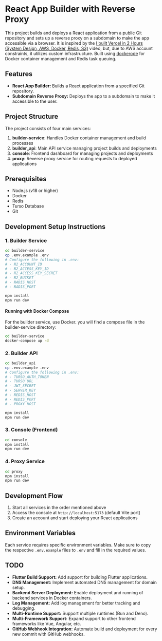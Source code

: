 # React App Builder with Reverse Proxy

This project builds and deploys a React application from a public Git
repository and sets up a reverse proxy on a subdomain to make the app accessible via a browser. It is inspired by the [I built Vercel in 2 Hours (System Design, AWS, Docker, Redis, S3)](https://www.youtube.com/watch?v=0A_JpLYG7hM&t=385s)
video, but, due to AWS account constraints, it utilizes custom infrastructure.
Built using [dockerode](https://www.npmjs.com/package/dockerode/v/2.5.5) for Docker container management and Redis task queuing.

## Features
- **React App Builder:** Builds a React application from a specified Git repository.
- **Subdomain Reverse Proxy:** Deploys the app to a subdomain to make it accessible to the user.

## Project Structure
The project consists of four main services:

1. **builder-service**: Handles Docker container management and build processes
2. **builder_api**: Main API service managing project builds and deployments
3. **console**: Frontend dashboard for managing projects and deployments
4. **proxy**: Reverse proxy service for routing requests to deployed applications

## Prerequisites
- Node.js (v18 or higher)
- Docker
- Redis
- Turso Database
- Git

## Development Setup Instructions

### 1. Builder Service
```bash
cd builder-service
cp .env.example .env
# Configure the following in .env:
# - R2_ACCOUNT_ID
# - R2_ACCESS_KEY_ID
# - R2_ACCESS_KEY_SECRET
# - R2_BUCKET
# - RADIS_HOST
# - RADIS_PORT

npm install
npm run dev
```
#### Running with Docker Compose
For the builder service, use Docker. you will find a compose file in the builder-service directory:
```bash
cd builder-service
docker-compose up -d
```

### 2. Builder API
```bash
cd builder_api
cp .env.example .env
# Configure the following in .env:
# - TURSO_AUTH_TOKEN
# - TURSO_URL
# - JWT_SECRET
# - SERVER_KEY
# - REDIS_HOST
# - REDIS_PORT
# - PROXY_HOST

npm install
npm run dev
```

### 3. Console (Frontend)
```bash
cd console
npm install
npm run dev
```

### 4. Proxy Service
```bash
cd proxy
npm install
npm run dev
```



## Development Flow
1. Start all services in the order mentioned above
2. Access the console at `http://localhost:5173` (default Vite port)
3. Create an account and start deploying your React applications

## Environment Variables
Each service requires specific environment variables. Make sure to copy the respective `.env.example` files to `.env` and fill in the required values.

## TODO
- **Flutter Build Support:** Add support for building Flutter applications.
- **DNS Management:** Implement automated DNS management for domain setup.
- **Backend Server Deployment:** Enable deployment and running of backend services in Docker containers.
- **Log Management:** Add log management for better tracking and debugging.
- **Multi-Runtime Support:** Support multiple runtimes (Bun and Deno).
- **Multi-Framework Support:** Expand support to other frontend frameworks like Vue, Angular, etc.
- **GitHub Webhook Integration:** Automate build and deployment for every new commit with GitHub webhooks.

